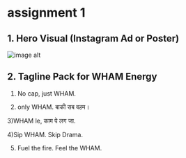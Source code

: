 # assignment 1

## 1. Hero Visual (Instagram Ad or Poster)
![image alt](https://github.com/kadaxm/assignment/blob/5b44dd3ef241a8e02a0cda50c8ff75f5d9442f02/final%20wham.png)

## 2. Tagline Pack for WHAM Energy
1) No cap, just WHAM.

2) only WHAM. बाकी सब वहम।

3)WHAM le, काम पे लग जा.

4)Sip WHAM. Skip Drama.

5) Fuel the fire. Feel the WHAM.
